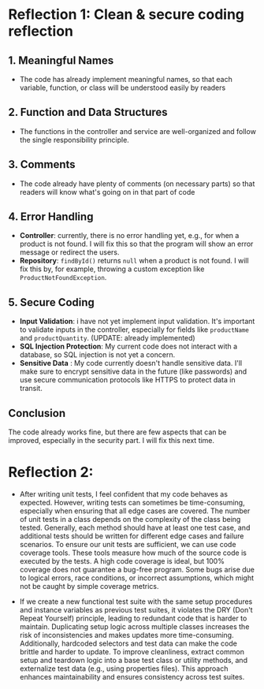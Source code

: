 
# Reflection 1: Clean & secure coding reflection

## 1. Meaningful Names
- The code has already implement meaningful names, so that each variable, function, or class will be understood easily by readers

## 2. Function and Data Structures
- The functions in the controller and service are well-organized and follow the single responsibility principle.
## 3. Comments
- The code already have plenty of comments (on necessary parts) so that readers will know what's going on in that part of code

## 4. Error Handling
- **Controller**: currently, there is no error handling yet, e.g., for when a product is not found. I will fix this so that the program will show an error message or redirect the users.
- **Repository**: `findById()` returns `null` when a product is not found. I will fix this by, for example, throwing a custom exception like `ProductNotFoundException`.

## 5. Secure Coding
- **Input Validation**: i have not yet implement input validation. It's important to validate inputs in the controller, especially for fields like `productName` and `productQuantity`. (UPDATE: already implemented)
- **SQL Injection Protection**: My current code does not interact with a database, so SQL injection is not yet a concern.
- **Sensitive Data** : My code currently doesn't handle sensitive data. I'll make sure to encrypt sensitive data in the future (like passwords) and use secure communication protocols like HTTPS to protect data in transit.

## Conclusion
The code already works fine, but there are few aspects that can be improved, especially in the security part. I will fix this next time.

# Reflection 2: 
- After writing unit tests, I feel confident that my code behaves as expected. However, writing tests can sometimes be time-consuming, especially when ensuring that all edge cases are covered.
The number of unit tests in a class depends on the complexity of the class being tested. Generally, each method should have at least one test case, and additional tests should be written for different edge cases and failure scenarios.
To ensure our unit tests are sufficient, we can use code coverage tools. These tools measure how much of the source code is executed by the tests. A high code coverage is ideal, 
but 100% coverage does not guarantee a bug-free program. Some bugs arise due to logical errors, race conditions, or incorrect assumptions, which might not be caught by simple coverage metrics.

- If we create a new functional test suite with the same setup procedures and instance variables as previous test suites, it violates the DRY (Don't Repeat Yourself) principle, leading to redundant code that is harder to maintain. Duplicating setup logic across multiple classes 
increases the risk of inconsistencies and makes updates more time-consuming. Additionally, hardcoded selectors and test data can make the code brittle and harder to update. To improve cleanliness, extract common setup and teardown
logic into a base test class or utility methods, and externalize test data (e.g., using properties files). This approach enhances maintainability and ensures consistency across test suites.